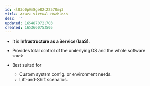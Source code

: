 ```yaml
---
id: 4l03o0p0m8ge82c22570mq3
title: Azure Virtual Machines
desc: ''
updated: 1654870721703
created: 1653660753505
---
```


* It is **Infrastructure as a Service (IaaS)**.

* Provides total control of the underlying OS and the whole software stack.

* Best suited for  
  * Custom system config. or environment needs.  
  * Lift-and-Shift scenarios.

